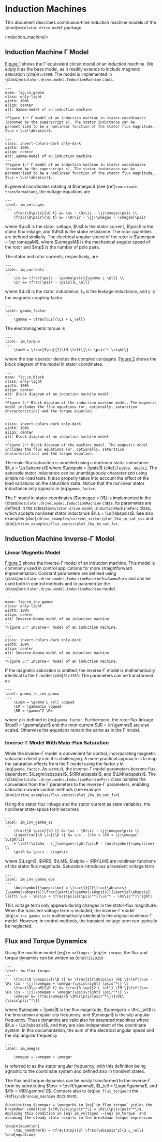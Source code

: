 # Induction Machines

This document describes continuous-time induction machine models of the {mod}`motulator.drive.model` package.

(induction_machine)=

## Induction Machine Γ Model

[Figure 1](fig:im_gamma) shows the Γ-equivalent circuit model of an induction machine. We apply it as the base model, as it readily extends to include magnetic saturation {cite}`Sle1989`. The model is implemented in {class}`motulator.drive.model.InductionMachine` class.

```{figure} ../figs/im_gamma.svg
---
name: fig:im_gamma
class: only-light
width: 100%
align: center
alt: Gamma-model of an induction machine
---
*Figure 1:* Γ model of an induction machine in stator coordinates (denoted by the superscript s). The stator inductance can be parametrized to be a nonlinear function of the stator flux magnitude, $\Ls = \Ls(\abspsis)$.
```

```{figure} ../figs/im_gamma.svg
---
class: invert-colors-dark only-dark
width: 100%
align: center
alt: Gamma-model of an induction machine
---
*Figure 1:* Γ model of an induction machine in stator coordinates (denoted by the superscript s). The stator inductance can be parametrized to be a nonlinear function of the stator flux magnitude, $\Ls = \Ls(\abspsis)$.
```

In general coordinates rotating at $\omegac$ (see {ref}`coordinate-transformation`), the voltage equations are

```{math}
---
label: im_voltages
---
    \frac{\D\psis}{\D t} &= \us - \Rs\is - \jj\omegac\psis \\
    \frac{\D\psir}{\D t} &= -\Rr\ir - \jj(\omegac - \omegam)\psir
```

where $\us$ is the stator voltage, $\is$ is the stator current, $\psis$ is the stator flux linkage, and $\Rs$ is the stator resistance. The rotor quantities are defined similarly. The electrical angular speed of the rotor is $\omegam = \np \omegaM$, where $\omegaM$ is the mechanical angular speed of the rotor and $\np$ is the number of pole pairs.

The stator and rotor currents, respectively, are

```{math}
---
label: im_currents
---
    \is &= \frac{\psis - \gamma\psir}{\gamma L_\ell} \\
    \ir &= \frac{\psir - \psis}{L_\ell}
```

where $\Ls$ is the stator inductance, $L_\ell$ is the leakage inductance, and $\gamma$ is the magnetic coupling factor

```{math}
---
label: gamma_factor
---
    \gamma = \frac{\Ls}{\Ls + L_\ell}
```

The electromagnetic torque is

```{math}
---
label: im_torque
---
    \tauM = \frac{3\np}{2}\IM \left\{\is \psis^* \right\}
```

where the star operator denotes the complex conjugate. [Figure 2](fig:im_block) shows the block diagram of the model in stator coordinates.

```{figure} ../figs/im_block.svg
---
name: fig:im_block
class: only-light
width: 100%
align: center
alt: Block diagram of an induction machine model
---
*Figure 2:* Block diagram of the induction machine model. The magnetic model includes the flux equations (or, optionally, saturation characteristics) and the torque equation.
```

```{figure} ../figs/im_block.svg
---
class: invert-colors-dark only-dark
width: 100%
align: center
alt: Block diagram of an induction machine model
---
*Figure 2:* Block diagram of the machine model. The magnetic model includes the flux equations (or, optionally, saturation characteristics) and the torque equation.
```

The main-flux saturation is modeled using a nonlinear stator inductance $\Ls = \Ls(\abspsis)$ where $\abspsis = |\psis|$ {cite}`Sle1989, Qu2012`. The saturable stator inductance can be unambiguously characterized using simple no-load tests. It also properly takes into account the effect of the load variations on the saturation state. Notice that the nonlinear stator inductance only appears in {eq}`gamma_factor`.

The Γ model in stator coordinates ($\omegac = 0$) is implemented in the {class}`motulator.drive.model.InductionMachine` class. Its parameters are defined in the {class}`motulator.drive.model.InductionMachinePars` class, which accepts nonlinear stator inductance $\Ls = \Ls(\abspsis)$. See also examples {doc}`/drive_examples/current_vector/plot_2kw_im_sat_cvc` and {doc}`/drive_examples/flux_vector/plot_2kw_im_sat_fvc`.

## Induction Machine Inverse-Γ Model

### Linear Magnetic Model

[Figure 3](fig:im_inv_gamma) shows the inverse-Γ model of an induction machine. This model is commonly used in control applications for more straightforward implementation. Constant parameters are defined using {class}`motulator.drive.model.InductionMachineInvGammaPars` and can be used both in control methods and to parametrize the {class}`motulator.drive.model.InductionMachine` model.

```{figure} ../figs/im_inv_gamma.svg
---
name: fig:im_inv_gamma
class: only-light
width: 100%
align: center
alt: Inverse-Gamma model of an induction machine
---
*Figure 3:* Inverse-Γ model of an induction machine.
```

```{figure} ../figs/im_inv_gamma.svg
---
class: invert-colors-dark only-dark
width: 100%
align: center
alt: Inverse-Gamma model of an induction machine
---
*Figure 3:* Inverse-Γ model of an induction machine.
```

If the magnetic saturation is omitted, the inverse-Γ model is mathematically identical to the Γ model {cite}`Sle1989`. The parameters can be transformed as

```{math}
---
label: gamma_to_inv_gamma
---
    \Lsgm = \gamma L_\ell \qquad
    \LM = \gamma\Ls \qquad
    \RR = \gamma^2 \Rr
```

where $\gamma$ is defined in {eq}`gamma_factor`. Furthermore, the rotor flux linkage $\psiR = \gamma\psir$ and the rotor current $\iR = \ir/\gamma$ are also scaled. Otherwise the equations remain the same as in the Γ model.

### Inverse-Γ Model With Main-Flux Saturation

While the inverse-Γ model is convenient for control, incorporating magnetic saturation directly into it is challenging. A more practical approach is to map the saturation effects from the Γ model using the factor $\gamma$ in {eq}`gamma_factor`. As a result, the inverse-Γ model parameters become flux-dependent: $\Lsgm(\abspsis)$, $\RR(\abspsis)$, and $\LM(\abspsis)$. The {class}`motulator.drive.model.InductionMachinePars` class handles the conversion from the Γ parameters to the inverse-Γ parameters, enabling saturation-aware control methods (see example {doc}`/drive_examples/flux_vector/plot_2kw_im_sat_fvc`).

Using the stator flux linkage and the stator current as state variables, the nonlinear state-space form becomes

```{math}
---
label: im_inv_gamma_ss
---
    \frac{\D \psis}{\D t} &= \us - \Rs\is - \jj\omegac\psis \\
    \Lsgm\frac{\D \is}{\D t} &= \us - (\Rs + \RR + \jj\omegac \Lsgm)\is
    + \left(\alpha - \jj\omegam\right)\psiR - \boldsymbol{\upepsilon} \\
    \psiR &= \psis - \Lsgm\is
```

where $\Lsgm$, $\RR$, $\LM$, $\alpha = \RR/\LM$ are nonlinear functions of the stator flux magnitude. Saturation introduces a transient voltage term

```{math}
---
label: im_inv_gamma_eps
---
    \boldsymbol{\upepsilon} = \frac{1}{2}\frac{\abspsis}{\gamma(\abspsis)}\frac{\partial\gamma(\abspsis)}{\partial\abspsis} \left[ \us - \Rs\is + \frac{\psis}{\psis^*}(\us^* - \Rs\is^*)\right]
```

This voltage term only appears during changes in the stator-flux magnitude. When the transient voltage term is included, the inverse-Γ model {eq}`im_inv_gamma_ss` is mathematically identical to the original nonlinear Γ model. However, in control methods, the transient voltage term can typically be neglected.

## Flux and Torque Dynamics

Using the machine model {eq}`im_voltages`--{eq}`im_torque`, the flux and torque dynamics can be written as {cite}`Tii2025b`

```{math}
---
label: im_flux_torque
---
    \frac{\D \abspsis}{\D t} &= \frac{1}{\abspsis} \RE \{\left[\us - \Rs \is - \jj(\omegam + \omegar)\psis\right] \psis^*\} \\
    \frac{\D\tauM}{\D t} &= \frac{3 \np}{2 L_\ell} \IM \{\left[\us - \Rs \is - \jj(\omegam + \omegar)\psis\right] \psir^*\} \\
    \omegar &= \frac{\omegarb \IM\{\psis\psir^*\}}{\RE\{\psis\psir^*\}}

```

where $\abspsis = |\psis|$ is the flux magnitude, $\omegarb = \Rr/L_\ell$ is the breakdown angular slip frequency, and $\omegar$ is the slip angular frequency. These dynamics are valid also for saturated machines where $\Ls = \Ls(\abspsis)$, and they are also independent of the coordinate system. In this documentation, the sum of the electrical angular speed and the slip angular frequency

```{math}
---
label: im_omegas
---
    \omegas = \omegam + \omegar

```

is referred to as the stator angular frequency, with this definition being agnostic to the coordinate system and defined also in transient states.

The flux and torque dynamics can be easily transformed to the inverse-Γ form by substituting $\psir = \psiR/\gamma$, $L_\ell = \Lsgm/\gamma$, and $\Rr = \RR/\gamma^2$. Compare also to {eq}`sm_flux_torque` in the {ref}`synchronous_machine` document.

```{note}
Substituting $\omegar = \omegarb$ in {eq}`im_flux_torque` yields the breakdown condition $\IM\{\psis\psir^*\} = \RE\{\psis\psir^*\}$. Applying this condition in {eq}`im_voltages`--{eq}`im_torque` and assuming the steady state results in the breakdown torque expression

\begin{equation}
    \tau_\mathrm{b} = \frac{3\np}{2} \frac{\abspsis^2}{2 L_\ell}
\end{equation}
```
